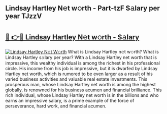 ## Lindsay Hartley N𝚎t w𝚘rth - Part-tzF S𝚊lary per year TJzzV

# <h2><a href="http://gc1ltjh.nevu.top/?p=Lindsay+Hartley">🔗 👉🔴 Lindsay Hartley N𝚎t w𝚘rth - S𝚊lary</a></h2>

[![Lindsay Hartley N𝚎t W𝚘rth](https://i.imgur.com/Oavwk0R.jpeg)](http://gc1ltjh.nevu.top/?p=Lindsay+Hartley)
What is Lindsay Hartley n𝚎t w𝚘rth? What is Lindsay Hartley s𝚊lary per year?
With a Lindsay Hartley net worth that is impressive, this wealthy individual is among the richest in his professional circle. His income from his job is impressive, but it is dwarfed by Lindsay Hartley net worth, which is rumored to be even larger as a result of his varied business activities and valuable real estate investments. This prosperous man, whose Lindsay Hartley net worth is among the highest globally, is renowned for his business acumen and financial brilliance. This rich individual, whose Lindsay Hartley net worth is in the billions and who earns an impressive salary, is a prime example of the force of perseverance, hard work, and financial acumen.

